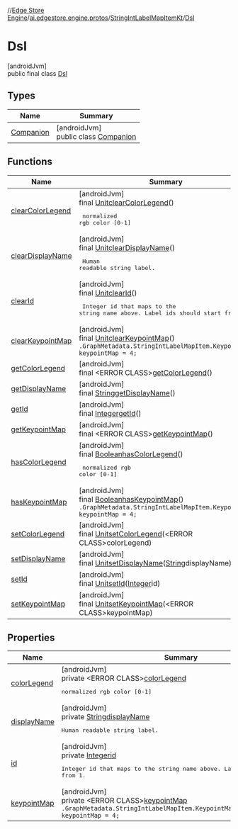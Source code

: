 //[Edge Store Engine](../../../../index.md)/[ai.edgestore.engine.protos](../../index.md)/[StringIntLabelMapItemKt](../index.md)/[Dsl](index.md)

# Dsl

[androidJvm]\
public final class [Dsl](index.md)

## Types

| Name | Summary |
|---|---|
| [Companion](-companion/index.md) | [androidJvm]<br>public class [Companion](-companion/index.md) |

## Functions

| Name | Summary |
|---|---|
| [clearColorLegend](clear-color-legend.md) | [androidJvm]<br>final [Unit](https://kotlinlang.org/api/latest/jvm/stdlib/kotlin/-unit/index.html)[clearColorLegend](clear-color-legend.md)()<br><pre> normalized rgb color [0-1] </pre> |
| [clearDisplayName](clear-display-name.md) | [androidJvm]<br>final [Unit](https://kotlinlang.org/api/latest/jvm/stdlib/kotlin/-unit/index.html)[clearDisplayName](clear-display-name.md)()<br><pre> Human readable string label. </pre> |
| [clearId](clear-id.md) | [androidJvm]<br>final [Unit](https://kotlinlang.org/api/latest/jvm/stdlib/kotlin/-unit/index.html)[clearId](clear-id.md)()<br><pre> Integer id that maps to the string name above. Label ids should start from 1. </pre> |
| [clearKeypointMap](clear-keypoint-map.md) | [androidJvm]<br>final [Unit](https://kotlinlang.org/api/latest/jvm/stdlib/kotlin/-unit/index.html)[clearKeypointMap](clear-keypoint-map.md)()<br><code>.GraphMetadata.StringIntLabelMapItem.KeypointMap keypointMap = 4;</code> |
| [getColorLegend](get-color-legend.md) | [androidJvm]<br>final &lt;ERROR CLASS&gt;[getColorLegend](get-color-legend.md)() |
| [getDisplayName](get-display-name.md) | [androidJvm]<br>final [String](https://developer.android.com/reference/kotlin/java/lang/String.html)[getDisplayName](get-display-name.md)() |
| [getId](get-id.md) | [androidJvm]<br>final [Integer](https://developer.android.com/reference/kotlin/java/lang/Integer.html)[getId](get-id.md)() |
| [getKeypointMap](get-keypoint-map.md) | [androidJvm]<br>final &lt;ERROR CLASS&gt;[getKeypointMap](get-keypoint-map.md)() |
| [hasColorLegend](has-color-legend.md) | [androidJvm]<br>final [Boolean](https://developer.android.com/reference/kotlin/java/lang/Boolean.html)[hasColorLegend](has-color-legend.md)()<br><pre> normalized rgb color [0-1] </pre> |
| [hasKeypointMap](has-keypoint-map.md) | [androidJvm]<br>final [Boolean](https://developer.android.com/reference/kotlin/java/lang/Boolean.html)[hasKeypointMap](has-keypoint-map.md)()<br><code>.GraphMetadata.StringIntLabelMapItem.KeypointMap keypointMap = 4;</code> |
| [setColorLegend](set-color-legend.md) | [androidJvm]<br>final [Unit](https://kotlinlang.org/api/latest/jvm/stdlib/kotlin/-unit/index.html)[setColorLegend](set-color-legend.md)(&lt;ERROR CLASS&gt;colorLegend) |
| [setDisplayName](set-display-name.md) | [androidJvm]<br>final [Unit](https://kotlinlang.org/api/latest/jvm/stdlib/kotlin/-unit/index.html)[setDisplayName](set-display-name.md)([String](https://developer.android.com/reference/kotlin/java/lang/String.html)displayName) |
| [setId](set-id.md) | [androidJvm]<br>final [Unit](https://kotlinlang.org/api/latest/jvm/stdlib/kotlin/-unit/index.html)[setId](set-id.md)([Integer](https://developer.android.com/reference/kotlin/java/lang/Integer.html)id) |
| [setKeypointMap](set-keypoint-map.md) | [androidJvm]<br>final [Unit](https://kotlinlang.org/api/latest/jvm/stdlib/kotlin/-unit/index.html)[setKeypointMap](set-keypoint-map.md)(&lt;ERROR CLASS&gt;keypointMap) |

## Properties

| Name | Summary |
|---|---|
| [colorLegend](index.md#-69064717%2FProperties%2F-89531115) | [androidJvm]<br>private &lt;ERROR CLASS&gt;[colorLegend](index.md#-69064717%2FProperties%2F-89531115)<br><pre> normalized rgb color [0-1] </pre> |
| [displayName](index.md#-1062328970%2FProperties%2F-89531115) | [androidJvm]<br>private [String](https://developer.android.com/reference/kotlin/java/lang/String.html)[displayName](index.md#-1062328970%2FProperties%2F-89531115)<br><pre> Human readable string label. </pre> |
| [id](index.md#-1174693700%2FProperties%2F-89531115) | [androidJvm]<br>private [Integer](https://developer.android.com/reference/kotlin/java/lang/Integer.html)[id](index.md#-1174693700%2FProperties%2F-89531115)<br><pre> Integer id that maps to the string name above. Label ids should start from 1. </pre> |
| [keypointMap](index.md#-1337914216%2FProperties%2F-89531115) | [androidJvm]<br>private &lt;ERROR CLASS&gt;[keypointMap](index.md#-1337914216%2FProperties%2F-89531115)<br><code>.GraphMetadata.StringIntLabelMapItem.KeypointMap keypointMap = 4;</code> |
